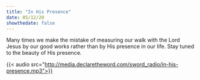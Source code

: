 ```yaml
---
title: "In His Presence"
date: 05/12/20
showthedate: false
---
```


Many times we make the mistake of measuring our walk with the Lord Jesus by our good works rather than by His presence in our life. Stay tuned to the beauty of His presence.
<!--more-->
{{< audio src="http://media.declaretheword.com/sword_radio/in-his-presence.mp3">}}